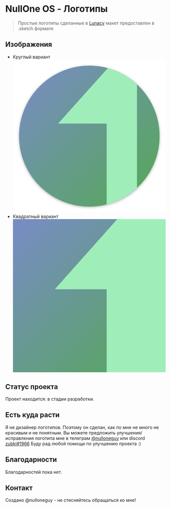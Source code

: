 # NullOne OS - Логотипы

> Простые логотипы сделанные в [Lunacy](https://icons8.ru/lunacy)
> макет предоставлен в .sketch формате

## Изображения

- Круглый вариант
  ![square](./logo-circle.png)
- Квадратный вариант
  ![square](./logo-square.png)

## Статус проекта

Проект находится: в стадии разработки.

## Есть куда расти

Я не дизайнер логотипов. Поэтому он сделан, как по мне не много не красивым и не понятным.
Вы можете предложить улучшения/исправления логотипа мне в телеграм [@nulloneguy](https://t.me/nulloneguy) или discord [zubki#1966](https://discordapp.com/users/876400044163629056/)
Буду рад любой помощи по улучшению проекта :)

## Благодарности

Благодарностей пока нет.

## Контакт

Создано @nulloneguy - не стесняйтесь обращаться ко мне!

<!-- ## License -->

<!-- Этот проект с открытым исходным кодом и доступен под -->
